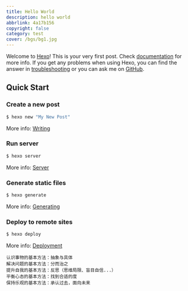 ```yaml
---
title: Hello World
description: hello world
abbrlink: 4a17b156
copyright: false
category: test
cover: /bgs/bg1.jpg
---
```

Welcome to [Hexo](https://hexo.io/)! This is your very first post. Check [documentation](https://hexo.io/docs/) for more info. If you get any problems when using Hexo, you can find the answer in [troubleshooting](https://hexo.io/docs/troubleshooting.html) or you can ask me on [GitHub](https://github.com/hexojs/hexo/issues).

## Quick Start

### Create a new post

``` bash
$ hexo new "My New Post"
```

More info: [Writing](https://hexo.io/docs/writing.html)

### Run server

``` bash
$ hexo server
```

More info: [Server](https://hexo.io/docs/server.html)

### Generate static files

``` bash
$ hexo generate
```

More info: [Generating](https://hexo.io/docs/generating.html)

### Deploy to remote sites

``` bash
$ hexo deploy
```

More info: [Deployment](https://hexo.io/docs/one-command-deployment.html)



```
认识事物的基本方法：抽象与具体
解决问题的基本方法：分而治之
提升自我的基本方法：反思（思维局限、盲目自信...）
平衡心态的基本方法：找到合适的度
保持乐观的基本方法：承认过去，面向未来
```



